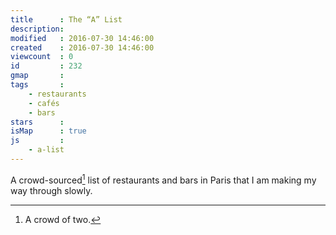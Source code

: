 ```yaml
---
title      : The “A” List
description: 
modified   : 2016-07-30 14:46:00
created    : 2016-07-30 14:46:00
viewcount  : 0
id         : 232
gmap       : 
tags       :
    - restaurants
    - cafés
    - bars
stars      : 
isMap      : true
js         : 
    - a-list
---
```


A crowd-sourced[^1] list of restaurants and bars in Paris that I am making my way through slowly.

<div id="map"></div>

[^1]: A crowd of two.